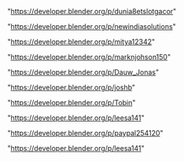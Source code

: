 "https://developer.blender.org/p/dunia8etslotgacor"

"https://developer.blender.org/p/newindiasolutions"

"https://developer.blender.org/p/mitya12342"

"https://developer.blender.org/p/marknjohson150"

"https://developer.blender.org/p/Dauw_Jonas"

"https://developer.blender.org/p/joshb"

"https://developer.blender.org/p/Tobin"

"https://developer.blender.org/p/leesa141"

 
"https://developer.blender.org/p/paypal254120"


"https://developer.blender.org/p/leesa141"


 
